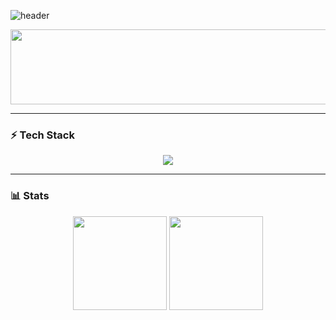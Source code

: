 <!-- 상단 헤더 -->
![header](https://capsule-render.vercel.app/api?type=venom&text=Been's&nbsp;GitHub&height=180&fontColor=000&color=gradient)

<a href="https://github.com/devxb/gitanimals">
  <img src="https://render.gitanimals.org/lines/ParkHaeBeen" width="600" height="120"/>
</a>

---

### ⚡ Tech Stack
<p align="center">
  <img src="https://skillicons.dev/icons?i=kotlin,java,spring,gradle,docker,mysql,kafka,git,github" />
</p>

---

### 📊 Stats
<p align="center">
  <img src="https://github-readme-stats.vercel.app/api?username=ParkHaeBeen&show_icons=true&theme=radical" height="150"/>
  <img src="https://github-readme-stats.vercel.app/api/top-langs/?username=ParkHaeBeen&layout=compact&theme=dark" height="150"/>
</p>
